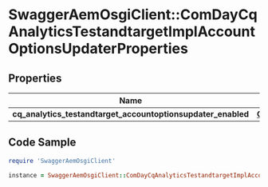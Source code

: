 # SwaggerAemOsgiClient::ComDayCqAnalyticsTestandtargetImplAccountOptionsUpdaterProperties

## Properties

Name | Type | Description | Notes
------------ | ------------- | ------------- | -------------
**cq_analytics_testandtarget_accountoptionsupdater_enabled** | [**ConfigNodePropertyBoolean**](ConfigNodePropertyBoolean.md) |  | [optional] 

## Code Sample

```ruby
require 'SwaggerAemOsgiClient'

instance = SwaggerAemOsgiClient::ComDayCqAnalyticsTestandtargetImplAccountOptionsUpdaterProperties.new(cq_analytics_testandtarget_accountoptionsupdater_enabled: null)
```


